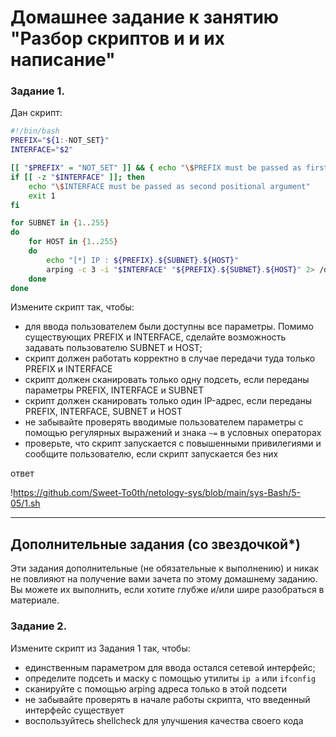# Домашнее задание к занятию "Разбор скриптов и и их написание"


### Задание 1.


Дан скрипт:

```bash
#!/bin/bash
PREFIX="${1:-NOT_SET}"
INTERFACE="$2"

[[ "$PREFIX" = "NOT_SET" ]] && { echo "\$PREFIX must be passed as first positional argument"; exit 1; }
if [[ -z "$INTERFACE" ]]; then
    echo "\$INTERFACE must be passed as second positional argument"
    exit 1
fi

for SUBNET in {1..255}
do
	for HOST in {1..255}
	do
		echo "[*] IP : ${PREFIX}.${SUBNET}.${HOST}"
		arping -c 3 -i "$INTERFACE" "${PREFIX}.${SUBNET}.${HOST}" 2> /dev/null
	done
done
```


Измените скрипт так, чтобы:

- для ввода пользователем были доступны все параметры. Помимо существующих PREFIX и INTERFACE, сделайте возможность задавать пользователю SUBNET и HOST;
- скрипт должен работать корректно в случае передачи туда только PREFIX и INTERFACE
- скрипт должен сканировать только одну подсеть, если переданы параметры PREFIX, INTERFACE и SUBNET
- скрипт должен сканировать только один IP-адрес, если переданы PREFIX, INTERFACE, SUBNET и HOST
- не забывайте проверять вводимые пользователем параметры с помощью регулярных выражений и знака `~=` в условных операторах 
- проверьте, что скрипт запускается с повышенными привилегиями и сообщите пользователю, если скрипт запускается без них

ответ

!https://github.com/Sweet-To0th/netology-sys/blob/main/sys-Bash/5-05/1.sh

------

## Дополнительные задания (со звездочкой*)

Эти задания дополнительные (не обязательные к выполнению) и никак не повлияют на получение вами зачета по этому домашнему заданию. Вы можете их выполнить, если хотите глубже и/или шире разобраться в материале.

### Задание 2.

Измените скрипт из Задания 1 так, чтобы:

- единственным параметром для ввода остался сетевой интерфейс;
- определите подсеть и маску с помощью утилиты `ip a` или `ifconfig`
- сканируйте с помощью arping адреса только в этой подсети
- не забывайте проверять в начале работы скрипта, что введенный интерфейс существует 
- воспользуйтесь shellcheck для улучшения качества своего кода


